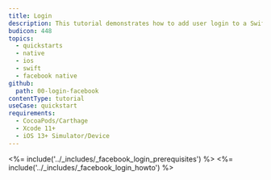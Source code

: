```yaml
---
title: Login
description: This tutorial demonstrates how to add user login to a Swift application using native Facebook Login.
budicon: 448
topics:
  - quickstarts
  - native
  - ios
  - swift
  - facebook native
github:
  path: 00-login-facebook
contentType: tutorial
useCase: quickstart
requirements:
  - CocoaPods/Carthage
  - Xcode 11+
  - iOS 13+ Simulator/Device
---
```


<!-- markdownlint-disable MD002 MD041 -->

<%= include('../_includes/_facebook_login_prerequisites') %>
<%= include('../_includes/_facebook_login_howto') %>

